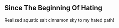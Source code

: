 Since The Beginning Of Hating
-----------------------------
Realized aquatic salt cinnamon sky to my hated path!  

